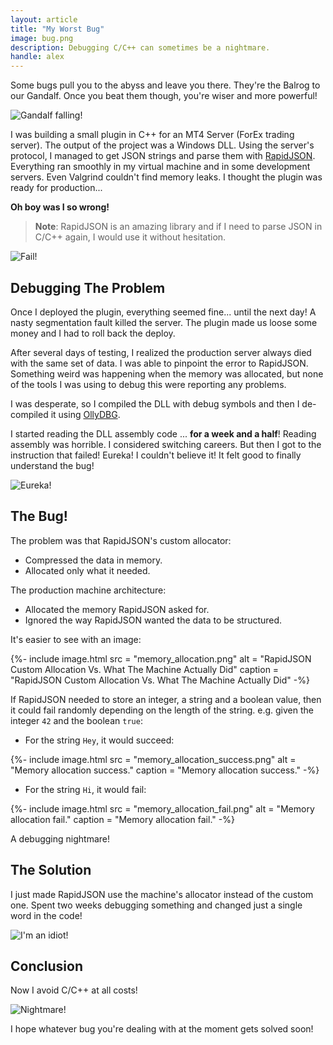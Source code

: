 ```yaml
---
layout: article
title: "My Worst Bug"
image: bug.png
description: Debugging C/C++ can sometimes be a nightmare.
handle: alex
---
```


Some bugs pull you to the abyss and leave you there. They're the Balrog to our Gandalf. Once you beat them though, you're wiser and more powerful!

![Gandalf falling!](https://media.giphy.com/media/rBblrZDuvOaJi/giphy.gif)

I was building a small plugin in C++ for an MT4 Server (ForEx trading server). The output of the project was a Windows DLL. Using the server's protocol, I managed to get JSON strings and parse them with [RapidJSON](https://rapidjson.org/). Everything ran smoothly in my virtual machine and in some development servers. Even Valgrind couldn't find memory leaks. I thought the plugin was ready for production...

**Oh boy was I so wrong!**

> **Note**: RapidJSON is an amazing library and if I need to parse JSON in C/C++ again, I would use it without hesitation.

![Fail!](https://media.giphy.com/media/EimNpKJpihLY4/giphy.gif)

## Debugging The Problem

Once I deployed the plugin, everything seemed fine... until the next day! A nasty segmentation fault killed the server. The plugin made us loose some money and I had to roll back the deploy.

After several days of testing, I realized the production server always died with the same set of data. I was able to pinpoint the error to RapidJSON. Something weird was happening when the memory was allocated, but none of the tools I was using to debug this were reporting any problems.

I was desperate, so I compiled the DLL with debug symbols and then I de-compiled it using [OllyDBG](http://www.ollydbg.de/).

I started reading the DLL assembly code ... **for a week and a half**! Reading assembly was horrible. I considered switching careers. But then I got to the instruction that failed! Eureka! I couldn't believe it! It felt good to finally understand the bug!

![Eureka!](https://media.giphy.com/media/WR2W4OIee3YBQbIbID/giphy.gif)

## The Bug!

The problem was that RapidJSON's custom allocator:

- Compressed the data in memory.
- Allocated only what it needed.

The production machine architecture:

- Allocated the memory RapidJSON asked for.
- Ignored the way RapidJSON wanted the data to be structured.

It's easier to see with an image:

{%- include image.html
    src = "memory_allocation.png"
    alt = "RapidJSON Custom Allocation Vs. What The Machine Actually Did"
    caption = "RapidJSON Custom Allocation Vs. What The Machine Actually Did"
    -%}

If RapidJSON needed to store an integer, a string and a boolean value, then it could fail randomly depending on the length of the string. e.g. given the integer `42` and the boolean `true`:

- For the string `Hey`, it would succeed:

{%- include image.html
    src = "memory_allocation_success.png"
    alt = "Memory allocation success."
    caption = "Memory allocation success."
    -%}

- For the string `Hi`, it would fail:

{%- include image.html
    src = "memory_allocation_fail.png"
    alt = "Memory allocation fail."
    caption = "Memory allocation fail."
    -%}

A debugging nightmare!

## The Solution

I just made RapidJSON use the machine's allocator instead of the custom one. Spent two weeks debugging something and changed just a single word in the code!

![I'm an idiot!](https://media.giphy.com/media/10PDlC02A1L5Cw/giphy.gif)

## Conclusion

Now I avoid C/C++ at all costs!

![Nightmare!](https://media.giphy.com/media/3o7TKCEuECLAqDYEY8/giphy.gif)

I hope whatever bug you're dealing with at the moment gets solved soon!
